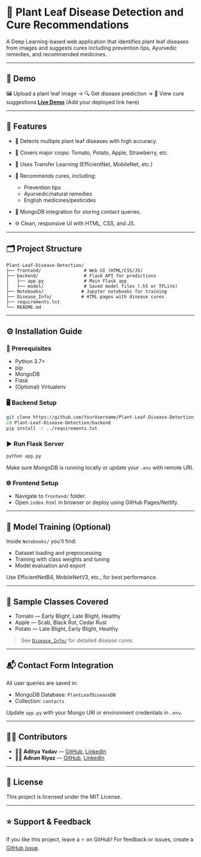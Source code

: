 # 🌿 Plant Leaf Disease Detection and Cure Recommendations

A Deep Learning-based web application that identifies plant leaf diseases from images and suggests cures including prevention tips, Ayurvedic remedies, and recommended medicines.

---

## 📸 Demo

🖼️ Upload a plant leaf image → 🔍 Get disease prediction → 💊 View cure suggestions
**[Live Demo](#)** (Add your deployed link here)

---

## 🚀 Features

* 🔬 Detects multiple plant leaf diseases with high accuracy.
* 🌱 Covers major crops: Tomato, Potato, Apple, Strawberry, etc.
* 🧠 Uses Transfer Learning (EfficientNet, MobileNet, etc.)
* 💊 Recommends cures, including:

  * Prevention tips
  * Ayurvedic/natural remedies
  * English medicines/pesticides
* 💾 MongoDB integration for storing contact queries.
* 🌐 Clean, responsive UI with HTML, CSS, and JS.

---

## 🗂️ Project Structure

```
Plant-Leaf-Disease-Detection/
├── frontend/                # Web UI (HTML/CSS/JS)
├── backend/                 # Flask API for predictions
│   ├── app.py               # Main Flask app
│   ├── model/               # Saved model files (.h5 or TFLite)
├── Notebooks/              # Jupyter notebooks for training
├── Disease_Info/           # HTML pages with disease cures
├── requirements.txt
└── README.md
```

---

## ⚙️ Installation Guide

### 🔧 Prerequisites

* Python 3.7+
* pip
* MongoDB
* Flask
* (Optional) Virtualenv

### 🖥️ Backend Setup

```bash
git clone https://github.com/YourUsername/Plant-Leaf-Disease-Detection.git
cd Plant-Leaf-Disease-Detection/backend
pip install -r ../requirements.txt
```

### ▶️ Run Flask Server

```bash
python app.py
```

Make sure MongoDB is running locally or update your `.env` with remote URI.

### 🌐 Frontend Setup

* Navigate to `frontend/` folder.
* Open `index.html` in browser or deploy using GitHub Pages/Netlify.

---

## 🧪 Model Training (Optional)

Inside `Notebooks/` you’ll find:

* Dataset loading and preprocessing
* Training with class weights and tuning
* Model evaluation and export

Use EfficientNetB4, MobileNetV3, etc., for best performance.

---

## 🌿 Sample Classes Covered

* Tomato — Early Blight, Late Blight, Healthy
* Apple — Scab, Black Rot, Cedar Rust
* Potato — Late Blight, Early Blight, Healthy

> See [`Disease_Info/`](./Disease_Info/) for detailed disease cures.

---

## 📬 Contact Form Integration

All user queries are saved in:

* MongoDB Database: `PlantLeafDiseaseDB`
* Collection: `contacts`

Update `app.py` with your Mongo URI or environment credentials in `.env`.

---

## 🧑‍💻 Contributors

* 👨‍🔬 **Aditya Yadav** — [GitHub](https://github.com/Adi3042), [LinkedIn](https://www.linkedin.com/in/datascientist-aditya/)
* 👨‍🔬 **Adnan Riyaz** — [GitHub](https://github.com/adnandata7), [LinkedIn](https://www.linkedin.com/in/datascientist-adnan)

---

## 📄 License

This project is licensed under the MIT License.

---

## ⭐ Support & Feedback

If you like this project, leave a ⭐ on GitHub!
For feedback or issues, create a [GitHub issue](https://github.com/YourUsername/Plant-Leaf-Disease-Detection/issues).


